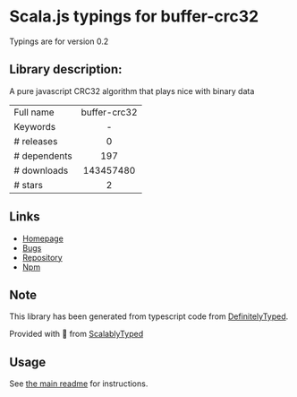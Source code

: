 
# Scala.js typings for buffer-crc32

Typings are for version 0.2

## Library description:
A pure javascript CRC32 algorithm that plays nice with binary data

|                    |                 |
| ------------------ | :-------------: |
| Full name          | buffer-crc32 |
| Keywords           | - |
| # releases         | 0 |
| # dependents       | 197 |
| # downloads        | 143457480 |
| # stars            | 2 |

## Links
- [Homepage](https://github.com/brianloveswords/buffer-crc32)
- [Bugs](https://github.com/brianloveswords/buffer-crc32/issues)
- [Repository](https://github.com/brianloveswords/buffer-crc32)
- [Npm](https://www.npmjs.com/package/buffer-crc32)
    


## Note
This library has been generated from typescript code from [DefinitelyTyped](https://definitelytyped.org).

Provided with :purple_heart: from [ScalablyTyped](https://github.com/oyvindberg/ScalablyTyped)

## Usage
See [the main readme](../../readme.md) for instructions.


